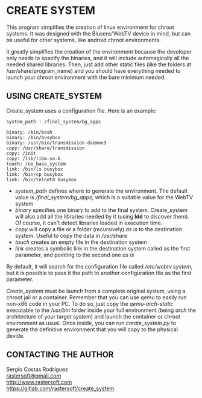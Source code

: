 # CREATE SYSTEM #

This program simplifies the creation of linux environment for chroot systems.
It was designed with the Blusens'WebTV device in mind, but can be useful for
other systems, like android chroot environments.

It greatly simplifies the creation of the environment because the developer
only needs to specify the binaries, and it will include automagically all the
needed shared libraries. Then, just add other static files (like the folders
at /usr/share/program_name) and you should have everything needed to launch
your chroot environment with the bare minimum needed.

## USING CREATE_SYSTEM ##

Create_system uses a configuration file. Here is an example:

    system_path : /final_system/bg_apps

    binary: /bin/bash
    binary: /bin/busybox
    binary: /usr/bin/transmission-daemon3
    copy: /usr/share/transmission
    copy: /init
    copy: /lib/libm.so.6
    touch: /no_base_system
    link: /bin/ls busybox
    link: /bin/cp busybox
    link: /bin/telnetd busybox

 * *system_path* defines where to generate the environment. The default value
 is */final_system/bg_apps*, which is a suitable value for the WebTV system
 * *binary* specifies one binary to add to the final system. Create_system will
 also add all the libraries needed by it (using **ldd** to discover them). Of
 course, it can't detect libraries loaded in execution time.
 * *copy* will copy a file or a folder (recursively) *as is* to the destination
 system. Useful to copy the data in */usr/share*
 * *touch* creates an empty file in the destination system
 * *link* creates a symbolic link in the destination system called as the first
 parameter, and pointing to the second one *as is*

By default, it will search for the configuration file called */etc/webtv.system*, but
it is possible to pass it the path to another configuration file as the first parameter. 

*Create_system* must be launch from a complete original system, using a chroot jail or a
container. Remember that you can use qemu to easily run non-x86 code in your PC.
To do so, just copy the *qemu-arch-static* executable to the */usr/bin* folder
inside your full environment (being *arch* the architecture of your target system)
and launch the container or chroot environment as usual. Once inside, you can
run *create_system.py* to generate the definitive environment that you will copy
to the physical devide.

## CONTACTING THE AUTHOR ##

Sergio Costas Rodriguez  
rastersoft@gmail.com  
http://www.rastersoft.com  
https://gitlab.com/rastersoft/create_system
